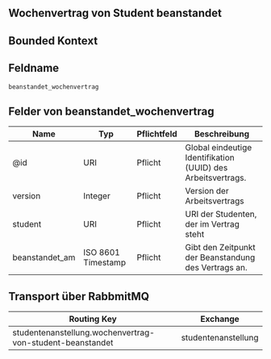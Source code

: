 ## Wochenvertrag von Student beanstandet

## Bounded Kontext

## Feldname

`beanstandet_wochenvertrag`

## Felder von beanstandet_wochenvertrag

| Name | Typ  | Pflichtfeld  | Beschreibung  |
|---|---|---|---|
| @id | URI  | Pflicht  | Global eindeutige Identifikation (UUID) des Arbeitsvertrags. |
| version | Integer | Pflicht  | Version der Arbeitsvertrags |
| student | URI | Pflicht  | URI der Studenten, der im Vertrag steht |
| beanstandet_am | ISO 8601 Timestamp | Pflicht  | Gibt den Zeitpunkt der Beanstandung des Vertrags an. |


## Transport über RabbmitMQ

| Routing Key  | Exchange  |
|---|---|
| studentenanstellung.wochenvertrag-von-student-beanstandet | studentenanstellung |